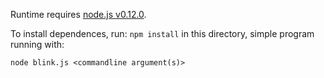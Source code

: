 Runtime requires [node.js v0.12.0](https://nodejs.org/download/).

To install dependences, run: `npm install` in this directory, simple program running with:
```
node blink.js <commandline argument(s)>
```
